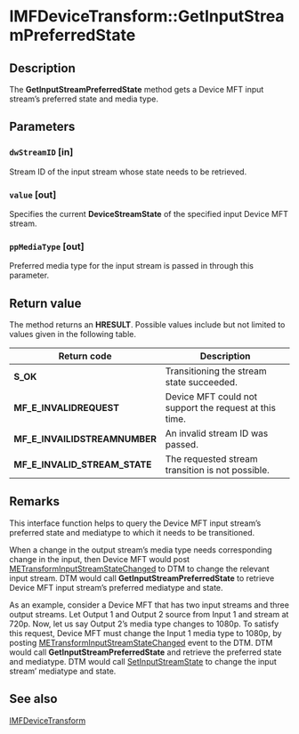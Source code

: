 # IMFDeviceTransform::GetInputStreamPreferredState

## Description

The **GetInputStreamPreferredState** method gets a Device MFT input stream’s preferred state and media type.

## Parameters

### `dwStreamID` [in]

Stream ID of the input stream whose state needs to be retrieved.

### `value` [out]

Specifies the current **DeviceStreamState** of the specified input Device MFT stream.

### `ppMediaType` [out]

Preferred media type for the input stream is passed in through this parameter.

## Return value

The method returns an **HRESULT**. Possible values include but not limited to values given in the following table.

| Return code | Description |
| --- | --- |
| **S_OK** | Transitioning the stream state succeeded. |
| **MF_E_INVALIDREQUEST** | Device MFT could not support the request at this time. |
| **MF_E_INVAILIDSTREAMNUMBER** | An invalid stream ID was passed. |
| **MF_E_INVALID_STREAM_STATE** | The requested stream transition is not possible. |

## Remarks

This interface function helps to query the Device MFT input stream’s preferred state and mediatype to which it needs to be transitioned.

When a change in the output stream’s media type needs corresponding change in the input, then Device MFT would post [METransformInputStreamStateChanged](https://learn.microsoft.com/windows-hardware/drivers/stream/metransforminputstreamstatechanged) to DTM to change the relevant input stream. DTM would call **GetInputStreamPreferredState** to retrieve Device MFT input stream’s preferred mediatype and state.

As an example, consider a Device MFT that has two input streams and three output streams. Let Output 1 and Output 2 source from Input 1 and stream at 720p. Now, let us say Output 2’s media type changes to 1080p. To satisfy this request, Device MFT must change the Input 1 media type to 1080p, by posting [METransformInputStreamStateChanged](https://learn.microsoft.com/windows-hardware/drivers/stream/metransforminputstreamstatechanged) event to the DTM. DTM would call **GetInputStreamPreferredState** and retrieve the preferred state and mediatype. DTM would call [SetInputStreamState](https://learn.microsoft.com/windows/desktop/api/mftransform/nf-mftransform-imfdevicetransform-setinputstreamstate) to change the input stream’ mediatype and state.

## See also

[IMFDeviceTransform](https://learn.microsoft.com/windows/desktop/api/mftransform/nn-mftransform-imfdevicetransform)